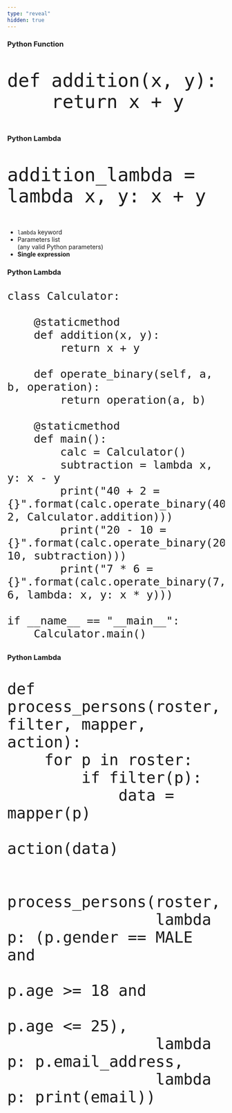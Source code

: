 ```yaml
---
type: "reveal"
hidden: true
---
```

<section>
    <h3>Python Function</h3>
    <pre class="python" style="font-size: 50px"><code>def addition(x, y):
    return x + y</code></pre>
    <h3>Python Lambda</h3>
    <pre class="python" style="font-size: 50px"><code>addition_lambda = lambda x, y: x + y</code></pre>
    <ul>
        <li><code>lambda</code> keyword</li>
        <li>Parameters list<br>(any valid Python parameters)</li>
        <li><b>Single expression</b></li>
    </ul>
</section>
<section>
    <h3>Python Lambda</h3>
    <pre class="python stretch" style="font-size: 30px"><code>class Calculator:<br>
    @staticmethod
    def addition(x, y):
        return x + y<br>
    def operate_binary(self, a, b, operation):
        return operation(a, b)<br>
    @staticmethod
    def main():
        calc = Calculator()
        subtraction = lambda x, y: x - y
        print("40 + 2 = {}".format(calc.operate_binary(40, 2, Calculator.addition)))
        print("20 - 10 = {}".format(calc.operate_binary(20, 10, subtraction)))
        print("7 * 6 = {}".format(calc.operate_binary(7, 6, lambda: x, y: x * y)))<br>
if __name__ == "__main__":
    Calculator.main()</code></pre>
</section>
<section>
    <h3>Python Lambda</h3>
    <pre class="python stretch" style="font-size: 42px"><code>def process_persons(roster, filter, mapper, action):
    for p in roster:
        if filter(p):
            data = mapper(p)
            action(data)<br><br>
process_persons(roster,
                lambda p: (p.gender == MALE and
                           p.age >= 18 and
                           p.age <= 25),
                lambda p: p.email_address,
                lambda p: print(email))</code></pre>
</section>
